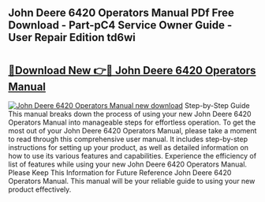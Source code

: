 ## John Deere 6420 Operators Manual PDf Free Download - Part-pC4 Service Owner Guide - User Repair Edition td6wi

# <h2><a href="http://bc95818.oget.top/?id=John+Deere+6420+Operators+Manual">🔗Download New 👉🔴 John Deere 6420 Operators Manual</a></h2>

[![John Deere 6420 Operators Manual new download](https://i.imgur.com/5g1atiW.png)](http://bc95818.oget.top/?id=John+Deere+6420+Operators+Manual)
Step-by-Step Guide This manual breaks down the process of using your new John Deere 6420 Operators Manual into manageable steps for effortless operation. To get the most out of your John Deere 6420 Operators Manual, please take a moment to read through this comprehensive user manual. It includes step-by-step instructions for setting up your product, as well as detailed information on how to use its various features and capabilities. Experience the efficiency of list of features while using your new John Deere 6420 Operators Manual. Please Keep This Information for Future Reference John Deere 6420 Operators Manual. This manual will be your reliable guide to using your new product effectively.
